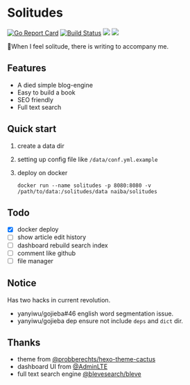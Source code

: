 # Solitudes

[![Go Report Card](https://goreportcard.com/badge/github.com/naiba/solitudes)](https://goreportcard.com/report/github.com/naiba/solitudes) [![Build Status](https://travis-ci.com/naiba/solitudes.svg?branch=master)](https://travis-ci.com/naiba/solitudes) [![](https://images.microbadger.com/badges/image/naiba/solitudes.svg)](https://microbadger.com/images/naiba/solitudes) [![](https://img.shields.io/docker/pulls/naiba/solitudes.svg)](https://microbadger.com/images/naiba/solitudes)

:smoking:When I feel solitude, there is writing to accompany me.

## Features

- A died simple blog-engine
- Easy to build a book
- SEO friendly
- Full text search

## Quick start

1. create a data dir
2. setting up config file like `/data/conf.yml.example`
3. deploy on docker

    ```shell
    docker run --name solitudes -p 8080:8080 -v /path/to/data:/solitudes/data naiba/solitudes
    ```

## Todo

- [x] docker deploy
- [ ] show article edit history
- [ ] dashboard rebuild search index
- [ ] comment like github
- [ ] file manager

## Notice

Has two hacks in current revolution.

- yanyiwu/gojieba#46 english word segmentation issue.
- yanyiwu/gojieba dep ensure not include `deps` and `dict` dir.

## Thanks

- theme from [@probberechts/hexo-theme-cactus](https://github.com/probberechts/hexo-theme-cactus)
- dashboard UI from [@AdminLTE](https://adminlte.io/)
- full text search engine [@blevesearch/bleve](https://github.com/blevesearch/bleve)